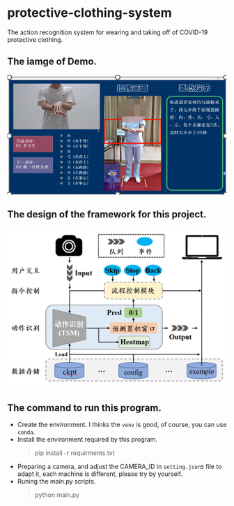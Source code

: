 # protective-clothing-system
The action recognition system for wearing and taking off of COVID-19 protective clothing.

## The iamge of Demo.
![ui_demo](./assets/ui.png)

## The design of the framework for this project.
![framework](./assets/framework.png)

## The command to run this program.
- Create the environment. I thinks the `venv` is good, of course, you can use `conda`.
- Install the environment required by this program.
    > pip install -r requirments.txt
- Preparing a camera, and adjust the CAMERA_ID in `setting.json5` file to adapt it, each machine is different, please try by yourself.
- Runing the main.py scripts.
    > python main.py
